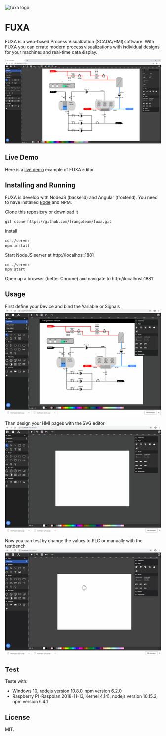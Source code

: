 ![fuxa logo](/client/src/favicon.ico) 
# FUXA
FUXA is a web-based Process Visualization (SCADA/HMI) software. With FUXA you can create modern process visualizations with individual designs for your machines and real-time data display.

![fuxa editor](/screenshot/fuxa-editor.png) 

## Live Demo
Here is a [live demo](http://http://frango.internet-box.ch:1881/) example of FUXA editor.

## Installing and Running
FUXA is develop with NodeJS (backend) and Angular (frontend). You need to have installed [Node](https://nodejs.org) and NPM.

Clone this repository or download it
```
git clone https://github.com/frangoteam/fuxa.git
```
Install
```
cd ./server
npm install
```
Start NodeJS server at http://localhost:1881
```
cd ./server
npm start
```
Open up a browser (better Chrome) and navigate to http://localhost:1881

## Usage
First define your Device and bind the Variable or Signals
![fuxa device](/screenshot/fuxa-device.gif)

Than design your HMI pages with the SVG editor
![fuxa hmi](/screenshot/fuxa-hmi.gif)

Now you can test by change the values to PLC or manually with the testbench
![fuxa test](/screenshot/fuxa-test.gif)

## Test
Teste with:
- Windows 10, nodejs version 10.8.0, npm version 6.2.0
- Raspberry PI (Raspbian 2018-11-13, Kernel 4.14), nodejs version 10.15.3, npm version 6.4.1

## License
MIT.

